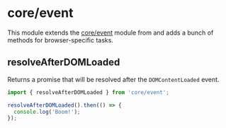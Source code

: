 # core/event

This module extends the [core/event](https://v4fire.github.io/Core/modules/src_core_event_index.html) module from and adds a bunch of methods for browser-specific tasks.

## resolveAfterDOMLoaded

Returns a promise that will be resolved after the `DOMContentLoaded` event.

```js
import { resolveAfterDOMLoaded } from 'core/event';

resolveAfterDOMLoaded().then(() => {
  console.log('Boom!');
});
```
